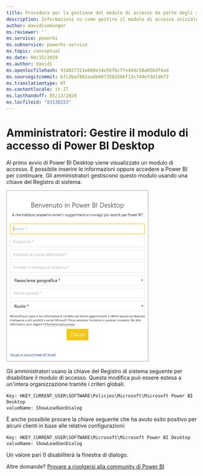 ```yaml
---
title: Procedura per la gestione del modulo di accesso da parte degli amministratori di Power BI Desktop
description: Informazioni su come gestire il modulo di accesso iniziale durante l'apertura di Power BI Desktop.
author: davidiseminger
ms.reviewer: ''
ms.service: powerbi
ms.subservice: powerbi-service
ms.topic: conceptual
ms.date: 04/15/2019
ms.author: davidi
ms.openlocfilehash: 934827311e089e34e56fbcffe4d4c58a056df4ad
ms.sourcegitcommit: bfc2baf862aade6873501566f13c744efdd146f3
ms.translationtype: HT
ms.contentlocale: it-IT
ms.lasthandoff: 05/13/2020
ms.locfileid: "83130223"
---
```

# <a name="administrators-manage-the-power-bi-desktop-sign-in-form"></a>Amministratori: Gestire il modulo di accesso di Power BI Desktop
Al primo avvio di Power BI Desktop viene visualizzato un modulo di accesso. È possibile inserire le informazioni oppure accedere a Power BI per continuare. Gli amministratori gestiscono questo modulo usando una chiave del Registro di sistema. 

![Modulo di accesso iniziale per Power BI Desktop](media/desktop-admin-sign-in-form/sign-in-form.png)

Gli amministratori usano la chiave del Registro di sistema seguente per disabilitare il modulo di accesso. Questa modifica può essere estesa a un'intera organizzazione tramite i criteri globali.

```
Key: HKEY_CURRENT_USER\SOFTWARE\Policies\Microsoft\Microsoft Power BI Desktop
valueName: ShowLeadGenDialog
```
È anche possibile provare la chiave seguente che ha avuto esito positivo per alcuni clienti in base alle relative configurazioni:

```
Key: HKEY_CURRENT_USER\SOFTWARE\Microsoft\Microsoft Power BI Desktop
valueName: ShowLeadGenDialog
```

Un valore pari 0 disabiliterà la finestra di dialogo.




Altre domande? [Provare a rivolgersi alla community di Power BI](https://community.powerbi.com/)

